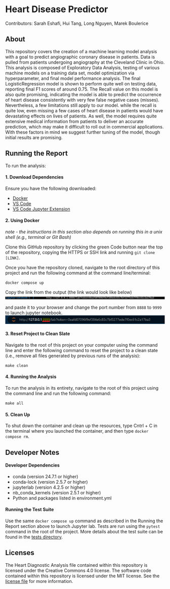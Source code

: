 # Heart Disease Predictor
Contributors: Sarah Eshafi, Hui Tang, Long Nguyen, Marek Boulerice

## About
This repository covers the creation of a machine learning model analysis with a goal to predict angiographic coronary disease in patients. Data is pulled from patients undergoing angiography at the Cleveland Clinic in Ohio. This analysis is composed of Exploratory Data Analysis, testing of various machine models on a training data set, model optimization via hyperparameter, and final model performance analysis. The final LogisticRegression model is shown to perform quite well on testing data, reporting final F1 scores of around 0.75. The Recall value on this model is also quite promising, indicating the model is able to predict the occurrence of heart disease consistently with very few false negative cases (misses). Nevertheless, a few limitations still apply to our model. while the recall is quite low, even missing a few cases of heart disease in patients would have devastating effects on lives of patients. As well, the model requires quite extensive medical information from patients to deliver an accurate prediction, which may make it difficult to roll out in commercial applications. With these factors in mind we suggest further tuning of the model, though initial results are promising.

## Running the Report
To run the analysis:

#### 1\. Download Dependencies

Ensure you have the following downloaded:
* [Docker](https://www.docker.com/get-started/)
* [VS Code](https://code.visualstudio.com/download)
* [VS Code Jupyter Extension](https://marketplace.visualstudio.com/items?itemName=ms-toolsai.jupyter)

#### 2\. Using Docker

*note - the instructions in this section also depends on running this in
a unix shell (e.g., terminal or Git Bash)*

Clone this GitHub
repository  by clicking the green Code button near the top of the repository, copying the HTTPS or SSH link and running `git clone [LINK]`.

Once you have the repository cloned, navigate to the root directory of this project and run the following command at the command line/terminal:

    docker compose up

Copy the link from the output (the link would look like below)
![Jupyter-lab](img/jl-link.png)

and paste it to your browser and change the port number from `8888` to `9999` to launch jupyter notebook.
![Jupyter-lab](img/9999.png)

#### 3\. Reset Project to Clean Slate
Navigate to the root of this project on your computer using the command line and enter the following command to reset the project to a clean state (i.e., remove all files generated by previous runs of the analysis):
```
make clean
```


#### 4\. Running the Analysis
To run the analysis in its entirety, navigate to the root of this project using the command line and run the following command:
```
make all
```

#### 5\. Clean Up
To shut down the container and clean up the resources, type Cntrl + C in the terminal where you launched the container, and then type `docker compose rm`.

## Developer Notes

#### Developer Dependencies
- conda (version 24.7.1 or higher)
- conda-lock (version 2.5.7 or higher)
- jupyterlab (version 4.2.5 or higher)
- nb_conda_kernels (version 2.5.1 or higher)
- Python and packages listed in environment.yml

#### Running the Test Suite
Use the same `docker compose up` command as described in the Running the Report section above to launch Jupyter lab. Tests are run using the `pytest` command in the root of the project. More details about the test suite can be found in the [tests directory](https://github.com/UBC-MDS/DSCI-522-2425-team35-Heart_disease_diagnostic_machine/tree/main/test).

## Licenses
The Heart Diagnostic Analysis file contained within this repository is licensed under the Creative Commons 4.0 license. 
The software code contained within this repository is licensed under the MIT license. See the [license file](https://github.com/UBC-MDS/DSCI-522-2425-team35-Heart_disease_diagnostic_machine/blob/main/LICENSE) for more information.
